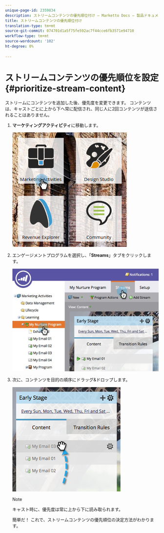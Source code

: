 ```yaml
---
unique-page-id: 2359834
description: ストリームコンテンツの優先順位付け — Marketto Docs — 製品ドキュメント
title: ストリームコンテンツの優先順位付け
translation-type: tm+mt
source-git-commit: 074701d1a5f75fe592ac7f44cce6fb3571e94710
workflow-type: tm+mt
source-wordcount: '102'
ht-degree: 0%

---
```



# ストリームコンテンツの優先順位を設定{#prioritize-stream-content}

ストリームにコンテンツを追加した後、優先度を変更できます。 コンテンツは、キャストごとに上から下へ常に配信され、同じ人に2回コンテンツが送信されることはありません。

1. **マーケティングアクティビティ**&#x200B;に移動します。

   ![](assets/ma.png)

1. エンゲージメントプログラムを選択し、「**Streams**」タブをクリックします。

   ![](assets/cloneasteam-1.jpg)

1. 次に、コンテンツを目的の順序にドラッグ&amp;ドロップします。

   ![](assets/image2014-9-15-17-3a5-3a45.png)

   >[!NOTE]
   >
   >キャスト時に、優先度は常に上から下に読み取られます。

   簡単だ！ これで、ストリームコンテンツの優先順位の決定方法がわかります。
